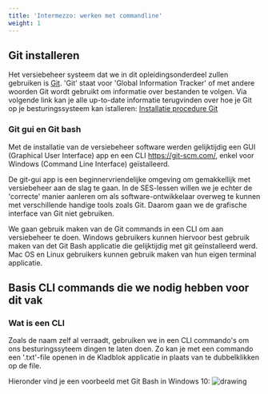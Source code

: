 ```yaml
---
title: 'Intermezzo: werken met commandline'
weight: 1
---
```


## Git installeren

Het versiebeheer systeem dat we in dit opleidingsonderdeel zullen gebruiken is [Git](https://git-scm.com/). 'Git' staat voor 'Global Information Tracker' of met andere woorden Git wordt gebruikt om informatie over bestanden te volgen.
Via volgende link kan je alle up-to-date informatie terugvinden over hoe je Git op je besturingssysteem kan istalleren: [Installatie procedure Git](https://git-scm.com/book/nl/v2/Aan-de-slag-Git-installeren)

### Git gui en Git bash
Met de installatie van de versiebeheer software werden gelijktijdig een GUI (Graphical User Interface) app en een CLI https://git-scm.com/, enkel voor Windows  (Command Line Interface) geïstalleerd.

De git-gui app is een beginnervriendelijke omgeving om gemakkellijk met versiebeheer aan de slag te gaan. In de SES-lessen willen we je echter de 'correcte' manier aanleren om als software-ontwikkelaar overweg te kunnen met verschillende handige tools zoals Git. Daarom gaan we de grafische interface van Git niet gebruiken.

We gaan gebruik maken van de Git commands in een CLI om aan versiebeheer te doen. Windows gebruikers kunnen hiervoor best gebruik maken van det Git Bash applicatie die gelijktijdig met git geïnstalleerd werd. Mac OS en Linux gebruikers kunnen gebruik maken van hun eigen terminal applicatie.

## Basis CLI commands die we nodig hebben voor dit vak

### Wat is een CLI
Zoals de naam zelf al verraadt, gebruiken we in een CLI commando's om ons besturingssyteem dingen te laten doen. Zo kan je met een commando een '.txt'-file openen in de Kladblok applicatie in plaats van te dubbelklikken op de file. 

Hieronder vind je een voorbeeld met Git Bash in Windows 10:
<img src="/img/versiebeheer/cli_voorbeeld_notepad.png" alt="drawing" style="max-height: 23em;"/>